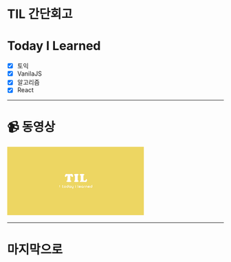 # TIL 간단회고

# Today I Learned

- [x] 토익
- [x] VanilaJS
- [x] 알고리즘
- [x] React

---

# 📹 동영상

[![section13](../../img/썸네일/TIL.png)](https://www.youtube.com/watch?v=GncE7rQcPMQ)

---

# 마지막으로

